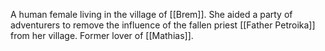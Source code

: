 A human female living in the village of [[Brem]]. She aided a party of adventurers to remove the influence of the fallen priest [[Father Petroika]] from her village. Former lover of [[Mathias]].